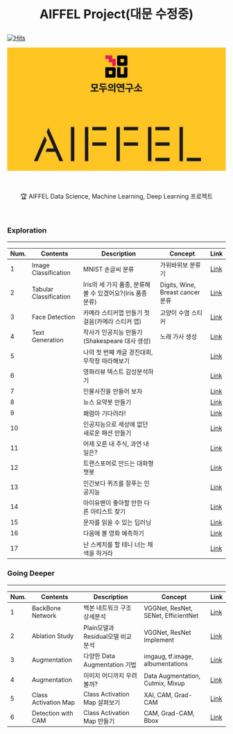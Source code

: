 # <p align="center"> AIFFEL Project(대문 수정중) </p>

[![Hits](https://hits.seeyoufarm.com/api/count/incr/badge.svg?url=https%3A%2F%2Fgithub.com%2Fmuseonghwang%2FAIFFEL-project&count_bg=%2379C83D&title_bg=%23555555&icon=&icon_color=%23E7E7E7&title=hits&edge_flat=false)](https://hits.seeyoufarm.com)

<p align="center"><img src= "aiffel_logo.jpg"></p>
<br>
<p align="center"> 🏆 AIFFEL Data Science, Machine Learning, Deep Learning 프로젝트 </p>
<br>

### Exploration

---

| Num. | Contents | Description | Concept | Link |
| ----- | ----- | ----- | ----- | ----- |
| 1 | Image Classification | MNIST 손글씨 분류 | 가위바위보 분류기 | [Link]() |
| 2 | Tabular Classification| Iris의 세 가지 품종, 분류해볼 수 있겠어요?(Iris 품종 분류) | Digits, Wine, Breast cancer 분류 | [Link]() |
| 3 | Face Detection | 카메라 스티커앱 만들기 첫걸음(카메라 스티커 앱) | 고양이 수염 스티커 | [Link]() |
| 4 | Text Generation | 작사가 인공지능 만들기(Shakespeare 대사 생성) | 노래 가사 생성 | [Link]() |
| 5 |  | 나의 첫 번째 캐글 경진대회, 무작정 따라해보기 |  | [Link]() |
| 6 |  | 영화리뷰 텍스트 감성분석하기 |  | [Link]() |
| 7 |  | 인물사진을 만들어 보자 |  | [Link]() |
| 8 |  | 뉴스 요약봇 만들기 |  | [Link]() |
| 9 |  | 폐렴아 기다려라! |  | [Link]() |
| 10 |  | 인공지능으로 세상에 없던 새로운 패션 만들기 |  | [Link]() |
| 11 |  | 어제 오른 내 주식, 과연 내일은? |  | [Link]() |
| 12 |  | 트랜스포머로 만드는 대화형 챗봇 |  | [Link]() |
| 13 |  | 인간보다 퀴즈를 잘푸는 인공지능 |  | [Link]() |
| 14 |  | 아이유팬이 좋아할 만한 다른 아티스트 찾기 |  | [Link]() |
| 15 |  | 문자를 읽을 수 있는 딥러닝 |  | [Link]() |
| 16 |  | 다음에 볼 영화 예측하기 |  | [Link]() |
| 17 |  | 난 스케치를 할 테니 너는 채색을 하거라 |  | [Link]() |


### Going Deeper

---

| Num. | Contents | Description | Concept | Link |
| ----- | ----- | ----- | ----- | ----- |
| 1 | BackBone Network | 백본 네트워크 구조 상세분석 | VGGNet, ResNet, SENet, EfficientNet | [Link]() |
| 2 | Ablation Study | Plain모델과 Residual모델 비교 분석 | VGGNet, ResNet Implement | [Link]() |
| 3 | Augmentation | 다양한 Data Augmentation 기법 | imgaug, tf.image, albumentations | [Link]() |
| 4 | Augmentation | 이미지 어디까지 우려볼까? | Data Augmentation, Cutmix, Mixup | [Link]() |
| 5 | Class Activation Map  | Class Activation Map 살펴보기 | XAI, CAM, Grad-CAM | [Link]() |
| 6 | Detection with CAM | Class Activation Map 만들기 | CAM, Grad-CAM, Bbox | [Link]() |
